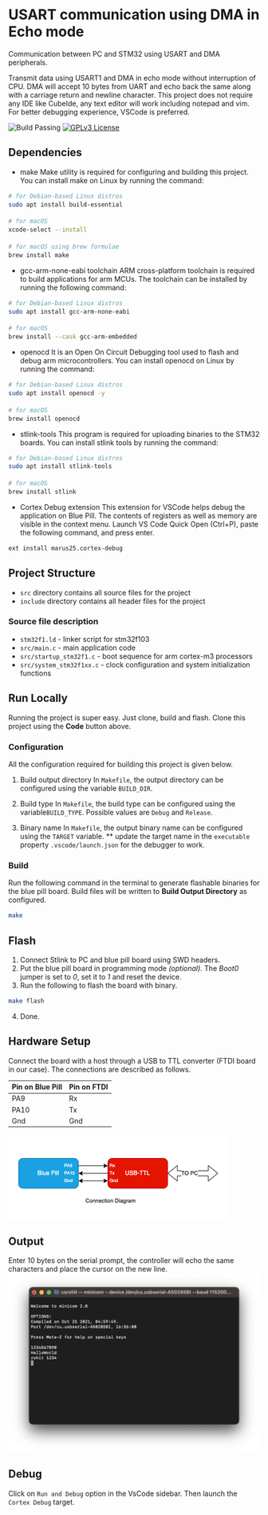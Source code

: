# USART communication using DMA in Echo mode

Communication between PC and STM32 using USART and DMA peripherals.

Transmit data using USART1 and DMA in echo mode without interruption of CPU. DMA will accept 10 bytes from UART and echo back the same along with a carriage return and newline character. This project does not require any IDE like CubeIde, any text editor will work including notepad and vim. For better debugging experience, VSCode is preferred.

![Build Passing](https://img.shields.io/badge/build-passing-brightgreen) [![GPLv3 License](https://img.shields.io/badge/License-GPL%20v3-yellow.svg)](https://opensource.org/licenses/)

## Dependencies

* make
 Make utility is required for configuring and building this project. You can install make on Linux by running the command:

 ```bash
 # for Debian-based Linux distros
 sudo apt install build-essential

 # for macOS
 xcode-select --install
 
 # for macOS using brew formulae
 brew install make
 ```

* gcc-arm-none-eabi toolchain
 ARM cross-platform toolchain is required to build applications for arm MCUs. The toolchain can be installed by running the following command:

 ```bash
 # for Debian-based Linux distros
 sudo apt install gcc-arm-none-eabi

 # for macOS
 brew install --cask gcc-arm-embedded
 ```

* openocd
 It is an Open On Circuit Debugging tool used to flash and debug arm microcontrollers. You can install openocd on Linux by running the command:

 ```bash
 # for Debian-based Linux distros
 sudo apt install openocd -y

 # for macOS
 brew install openocd
 ```

* stlink-tools
 This program is required for uploading binaries to the STM32 boards. You can install stlink tools by running the command:

 ```bash
 # for Debian-based Linux distros
 sudo apt install stlink-tools 

 # for macOS
 brew install stlink
 ```

* Cortex Debug extension
This extension for VSCode helps debug the application on Blue Pill. The contents of registers as well as memory are visible in the context menu. Launch VS Code Quick Open (Ctrl+P), paste the following command, and press enter.

```bash
ext install marus25.cortex-debug
```

## Project Structure

* `src` directory contains all source files for the project
* `include` directory contains all header files for the project

### Source file description

* `stm32f1.ld` - linker script for stm32f103
* `src/main.c` - main application code
* `src/startup_stm32f1.c` - boot sequence for arm cortex-m3 processors
* `src/system_stm32f1xx.c` - clock configuration and system initialization functions

## Run Locally

Running the project is super easy. Just clone, build and flash. Clone this project using the **Code** button above.

### Configuration

All the configuration required for building this project is given below.

1. Build output directory
 In `Makefile`, the output directory can be configured using the variable `BUILD_DIR`.

2. Build type
 In `Makefile`, the build type can be configured using the variable`BUILD_TYPE`. Possible values are `Debug` and `Release`.

3. Binary name
 In `Makefile`, the output binary name can be configured using the `TARGET` variable.
 ** update the target name in the `executable` property `.vscode/launch.json` for the debugger to work.

### Build

Run the following command in the terminal to generate flashable binaries for the blue pill board. Build files will be written to **Build Output Directory** as configured.

```bash
make
```

## Flash

1. Connect Stlink to PC and blue pill board using SWD headers.
2. Put the blue pill board in programming mode *(optional)*.
 The *Boot0* jumper is set to *0*, set it to *1* and reset the device.
3. Run the following to flash the board with binary.

```bash
make flash
```

4. Done.

## Hardware Setup

Connect the board with a host through a USB to TTL converter (FTDI board in our case). The connections are described as follows.

| Pin on Blue Pill | Pin on FTDI |
|------------------ |------------- |
| PA9 | Rx |
| PA10 | Tx |
| Gnd | Gnd |

![Connection diagram for USART1](../docs/label.png "Pin connection diagram for usart1")

## Output

Enter 10 bytes on the serial prompt, the controller will echo the same characters and place the cursor on the new line.
![Serial prompt at 115200 baudrate](docs/out_echo.png "Output on terminal")

## Debug

Click on `Run and Debug` option in the VsCode sidebar. Then launch the `Cortex Debug` target.
